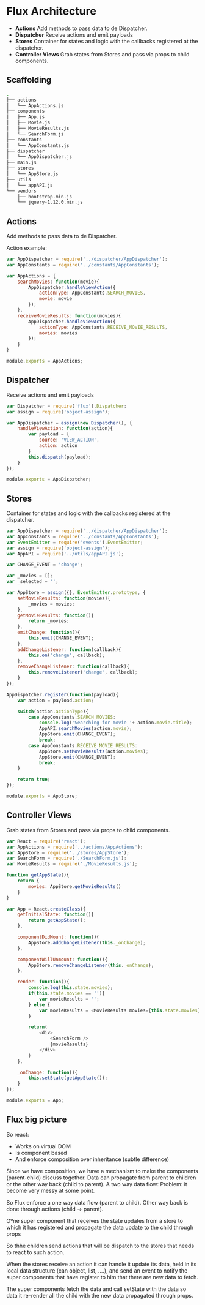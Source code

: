  # Flux Architecture

* **Actions** Add methods to pass data to de Dispatcher.
* **Dispatcher** Receive actions and emit payloads
* **Stores** Container for states and logic with the callbacks registered at the dispatcher.
* **Controller Views** Grab states from Stores and pass via props to child components.


## Scaffolding

```bash
.
├── actions
│   └── AppActions.js
├── components
│   ├── App.js
│   ├── Movie.js
│   ├── MovieResults.js
│   └── SearchForm.js
├── constants
│   └── AppConstants.js
├── dispatcher
│   └── AppDispatcher.js
├── main.js
├── stores
│   └── AppStore.js
├── utils
│   └── appAPI.js
└── vendors
    ├── bootstrap.min.js
    └── jquery-1.12.0.min.js

```


## Actions

Add methods to pass data to de Dispatcher.

Action example:

```js
var AppDispatcher = require('../dispatcher/AppDispatcher');
var AppConstants = require('../constants/AppConstants');

var AppActions = {
	searchMovies: function(movie){
		AppDispatcher.handleViewAction({
			actionType: AppConstants.SEARCH_MOVIES,
			movie: movie
		});
	},
	receiveMovieResults: function(movies){
		AppDispatcher.handleViewAction({
			actionType: AppConstants.RECEIVE_MOVIE_RESULTS,
			movies: movies
		});
	}
}

module.exports = AppActions;
```


## Dispatcher

Receive actions and emit payloads

```js
var Dispatcher = require('flux').Dispatcher;
var assign = require('object-assign');

var AppDispatcher = assign(new Dispatcher(), {
	handleViewAction: function(action){
		var payload = {
			source: 'VIEW_ACTION',
			action: action
		}
		this.dispatch(payload);
	}
});

module.exports = AppDispatcher;
```

## Stores
Container for states and logic with the callbacks registered at the dispatcher.

```js
var AppDispatcher = require('../dispatcher/AppDispatcher');
var AppConstants = require('../constants/AppConstants');
var EventEmitter = require('events').EventEmitter;
var assign = require('object-assign');
var AppAPI = require('../utils/appAPI.js');

var CHANGE_EVENT = 'change';

var _movies = [];
var _selected = '';

var AppStore = assign({}, EventEmitter.prototype, {
	setMovieResults: function(movies){
		_movies = movies;
	},
	getMovieResults: function(){
		return _movies;
	},
	emitChange: function(){
		this.emit(CHANGE_EVENT);
	},
	addChangeListener: function(callback){
		this.on('change', callback);
	},
	removeChangeListener: function(callback){
		this.removeListener('change', callback);
	}
});

AppDispatcher.register(function(payload){
	var action = payload.action;

	switch(action.actionType){
		case AppConstants.SEARCH_MOVIES:
			console.log('Searching for movie '+ action.movie.title);
			AppAPI.searchMovies(action.movie);
			AppStore.emit(CHANGE_EVENT);
			break;
		case AppConstants.RECEIVE_MOVIE_RESULTS:
			AppStore.setMovieResults(action.movies);
			AppStore.emit(CHANGE_EVENT);
			break;
	}

	return true;
});

module.exports = AppStore;
```

## Controller Views
Grab states from Stores and pass via props to child components.

```js
var React = require('react');
var AppActions = require('../actions/AppActions');
var AppStore = require('../stores/AppStore');
var SearchForm = require('./SearchForm.js');
var MovieResults = require('./MovieResults.js');

function getAppState(){
	return {
		movies: AppStore.getMovieResults()
	}
}

var App = React.createClass({
	getInitialState: function(){
		return getAppState();
	},

	componentDidMount: function(){
		AppStore.addChangeListener(this._onChange);
	},

	componentWillUnmount: function(){
		AppStore.removeChangeListener(this._onChange);
	},

	render: function(){
		console.log(this.state.movies);
		if(this.state.movies == ''){
			var movieResults = '';
		} else {
			var movieResults = <MovieResults movies={this.state.movies} />
		}

		return(
			<div>
				<SearchForm />
				{movieResults}
			</div>
		)
	},

	_onChange: function(){
		this.setState(getAppState());
	}
});

module.exports = App;
```

## Flux big picture

So react:
- Works on virtual DOM
- Is component based
- And enforce composition over inheritance (subtle difference)

Since we have composition, we have a mechanism to make the components (parent-child) discuss together. Data can propagate from parent to children or the other way back (child to parent). A two way data flow: Problem: it become very messy at some point.

So Flux enforce a one way data flow (parent to child). Other way back is done through actions (child -> parent).

Oºne super component that receives the state updates from a store to which it has registered and propagate the data update to the child through props

So thhe children send actions that will be dispatch to the stores that needs to react to such action.

When the stores receive an action it can handle it update its data, held in its local data structure (can object, list, ....), and send an event to notify the super components that have register to him that there are new data to fetch.

The super components fetch the data and call setState with the data so data it re-render all the child with the new data propagated through props.